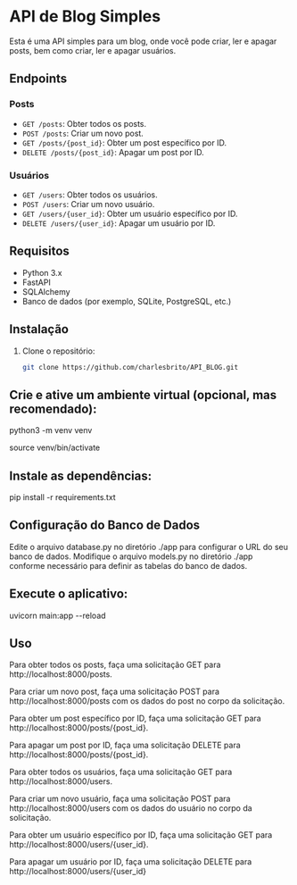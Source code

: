 # API de Blog Simples

Esta é uma API simples para um blog, onde você pode criar, ler e apagar posts, bem como criar, ler e apagar usuários.

## Endpoints

### Posts

- `GET /posts`: Obter todos os posts.
- `POST /posts`: Criar um novo post.
- `GET /posts/{post_id}`: Obter um post específico por ID.
- `DELETE /posts/{post_id}`: Apagar um post por ID.

### Usuários

- `GET /users`: Obter todos os usuários.
- `POST /users`: Criar um novo usuário.
- `GET /users/{user_id}`: Obter um usuário específico por ID.
- `DELETE /users/{user_id}`: Apagar um usuário por ID.

## Requisitos

- Python 3.x
- FastAPI
- SQLAlchemy
- Banco de dados (por exemplo, SQLite, PostgreSQL, etc.)

## Instalação

1. Clone o repositório:

   ```bash
   git clone https://github.com/charlesbrito/API_BLOG.git

## Crie e ative um ambiente virtual (opcional, mas recomendado):


python3 -m venv venv

source venv/bin/activate

## Instale as dependências:

  
pip install -r requirements.txt

## Configuração do Banco de Dados
Edite o arquivo database.py no diretório ./app para configurar o URL do seu banco de dados.
Modifique o arquivo models.py no diretório ./app conforme necessário para definir as tabelas do banco de dados.

## Execute o aplicativo:
 
uvicorn main:app --reload

## Uso
Para obter todos os posts, faça uma solicitação GET para http://localhost:8000/posts.

Para criar um novo post, faça uma solicitação POST para http://localhost:8000/posts com os dados do post no corpo da solicitação.

Para obter um post específico por ID, faça uma solicitação GET para http://localhost:8000/posts/{post_id}.

Para apagar um post por ID, faça uma solicitação DELETE para http://localhost:8000/posts/{post_id}.

Para obter todos os usuários, faça uma solicitação GET para http://localhost:8000/users.

Para criar um novo usuário, faça uma solicitação POST para http://localhost:8000/users com os dados do usuário no corpo da solicitação.

Para obter um usuário específico por ID, faça uma solicitação GET para http://localhost:8000/users/{user_id}.

Para apagar um usuário por ID, faça uma solicitação DELETE para http://localhost:8000/users/{user_id}







